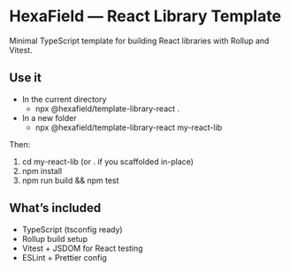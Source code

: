# HexaField — React Library Template

Minimal TypeScript template for building React libraries with Rollup and Vitest.

## Use it

- In the current directory
	- npx @hexafield/template-library-react .
- In a new folder
	- npx @hexafield/template-library-react my-react-lib

Then:

1) cd my-react-lib (or . if you scaffolded in-place)
2) npm install
3) npm run build && npm test

## What’s included
- TypeScript (tsconfig ready)
- Rollup build setup
- Vitest + JSDOM for React testing
- ESLint + Prettier config